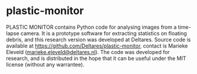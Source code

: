 # plastic-monitor
PLASTIC MONITOR contains Python code for analysing images from a time-lapse camera.
It is a prototype software for extracting statistics on floating debris, and this research version was developed at Deltares. 
Source code is available at https://github.com/Deltares/plastic-monitor, contact is Marieke Eleveld (marieke.eleveld@deltares.nl).
The code was developed for research, and is distributed in the hope that it can be useful under the MIT license (without any warrantee).
